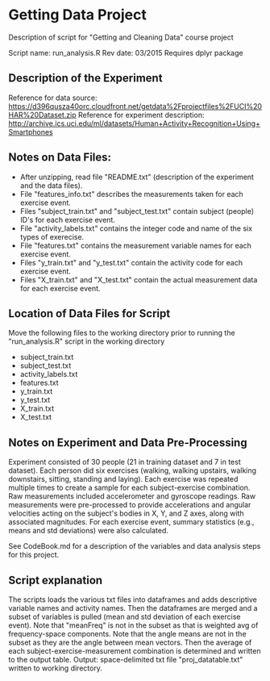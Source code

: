 # Getting Data Project
Description of script for "Getting and Cleaning Data" course project

Script name: run_analysis.R
Rev date: 03/2015
Requires dplyr package

## Description of the Experiment
Reference for data source: https://d396qusza40orc.cloudfront.net/getdata%2Fprojectfiles%2FUCI%20HAR%20Dataset.zip
Reference for experiment description: http://archive.ics.uci.edu/ml/datasets/Human+Activity+Recognition+Using+Smartphones

##  Notes on Data Files:
*  After unzipping, read file "README.txt" (description of the experiment and the data files).
*  File "features_info.txt" describes the measurements taken for each exercise event.
*  Files "subject_train.txt" and "subject_test.txt" contain subject (people) ID's for each exercise event.
*  File "activity_labels.txt" contains the integer code and name of the six types of exerecise.
*  File "features.txt" contains the measurement variable names for each exercise event.
*  Files "y_train.txt" and "y_test.txt" contain the activity code for each exercise event.
*  Files "X_train.txt" and "X_test.txt" contain the actual measurement data for each exercise event.

##  Location of Data Files for Script
Move the following files to the working directory prior to running the "run_analysis.R" script in the working directory
* subject_train.txt
* subject_test.txt
* activity_labels.txt
* features.txt
* y_train.txt
* y_test.txt
* X_train.txt
* X_test.txt

## Notes on Experiment and Data Pre-Processing
 Experiment consisted of 30 people (21 in training dataset and 7 in test dataset).
 Each person did six exercises (walking, walking upstairs, walking downstairs, sitting, standing and laying).
 Each exercise was repeated multiple times to create a sample for each subject-exercise combination.
 Raw measurements included accelerometer and gyroscope readings.
 Raw measurements were pre-processed to provide accelerations and angular velocities 
 acting on the subject's bodies in X, Y, and Z axes, along with associated magnitudes.
 For each exercise event, summary statistics (e.g., means and std deviations) were also calculated.

 See CodeBook.md for a description of the variables and data analysis steps for this project.

##  Script explanation
 The scripts loads the various txt files into dataframes and adds descriptive variable names and activity names.
 Then the dataframes are merged and a subset of variables is pulled (mean and std deviation of each exercise event).
 Note that "meanFreq" is not in the subset as that is weighted avg of frequency-space components.
 Note that the angle means are not in the subset as they are the angle between mean vectors.
 Then the average of each subject-exercise-measurement combination is determined and written to the output table.
 Output: space-delimited txt file "proj_datatable.txt" written to working directory.
